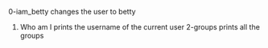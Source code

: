 0-iam_betty changes the user to betty
1. Who am I prints the username of the current user
2-groups prints all the groups
